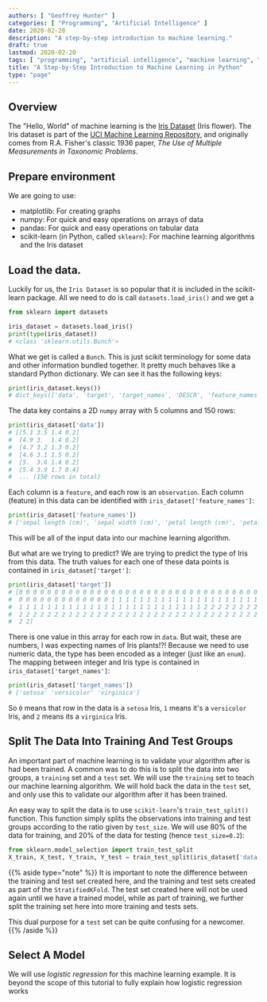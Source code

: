 ```yaml
---
authors: [ "Geoffrey Hunter" ]
categories: [ "Programming", "Artificial Intelligence" ]
date: 2020-02-20
description: "A step-by-step introduction to machine learning."
draft: true
lastmod: 2020-02-20
tags: [ "programming", "artificial intelligence", "machine learning", "tutorial", "Python" ]
title: "A Step-by-Step Introduction to Machine Learning in Python"
type: "page"
---
```


## Overview

The "Hello, World" of machine learning is the [Iris Dataset](http://archive.ics.uci.edu/ml/datasets/Iris) (Iris flower). The Iris dataset is part of the [UCI Machine Learning Repository](http://archive.ics.uci.edu/ml/index.php), and originally comes from R.A. Fisher's classic 1936 paper, _The Use of Multiple Measurements in Taxonomic Problems_.

## Prepare environment

We are going to use:

* matplotlib: For creating graphs
* numpy: For quick and easy operations on arrays of data
* pandas: For quick and easy operations on tabular data
* scikit-learn (in Python, called `sklearn`): For machine learning algorithms and the Iris dataset

## Load the data.

Luckily for us, the `Iris Dataset` is so popular that it is included in the scikit-learn package. All we need to do is call `datasets.load_iris()` and we get a 

```python
from sklearn import datasets

iris_dataset = datasets.load_iris()
print(type(iris_dataset))
# <class 'sklearn.utils.Bunch'>
```

What we get is called a `Bunch`. This is just scikit terminology for some data and other information bundled together. It pretty much behaves like a standard Python dictionary. We can see it has the following keys:

```python
print(iris_dataset.keys())
# dict_keys(['data', 'target', 'target_names', 'DESCR', 'feature_names'])
```

The data key contains a 2D `numpy` array with 5 columns and 150 rows:

```python
print(iris_dataset['data'])
# [[5.1 3.5 1.4 0.2]
#  [4.9 3.  1.4 0.2]
#  [4.7 3.2 1.3 0.2]
#  [4.6 3.1 1.5 0.2]
#  [5.  3.6 1.4 0.2]
#  [5.4 3.9 1.7 0.4]
#  ... (150 rows in total)
```

Each column is a `feature`, and each row is an `observation`. Each column (feature) in this data can be identified with `iris_dataset['feature_names']`:

```python
print(iris_dataset['feature_names'])
# ['sepal length (cm)', 'sepal width (cm)', 'petal length (cm)', 'petal width (cm)']
```

This will be all of the input data into our machine learning algorithm.

But what are we trying to predict? We are trying to predict the type of Iris from this data. The truth values for each one of these data points is contained in `iris_dataset['target']`:

```python
print(iris_dataset['target'])
# [0 0 0 0 0 0 0 0 0 0 0 0 0 0 0 0 0 0 0 0 0 0 0 0 0 0 0 0 0 0 0 0 0 0 0 0 0
#  0 0 0 0 0 0 0 0 0 0 0 0 0 1 1 1 1 1 1 1 1 1 1 1 1 1 1 1 1 1 1 1 1 1 1 1 1
#  1 1 1 1 1 1 1 1 1 1 1 1 1 1 1 1 1 1 1 1 1 1 1 1 1 1 2 2 2 2 2 2 2 2 2 2 2
#  2 2 2 2 2 2 2 2 2 2 2 2 2 2 2 2 2 2 2 2 2 2 2 2 2 2 2 2 2 2 2 2 2 2 2 2 2
#  2 2]
```

There is one value in this array for each row in `data`. But wait, these are numbers, I was expecting names of Iris plants!?! Because we need to use numeric data, the type has been encoded as a integer (just like an `enum`). The mapping between integer and Iris type is contained in `iris_dataset['target_names']`:

```python
print(iris_dataset['target_names'])
# ['setosa' 'versicolor' 'virginica']
```

So `0` means that row in the data is a `setosa` Iris, `1` means it's a `versicolor` Iris, and `2` means its a `virginica` Iris.

## Split The Data Into Training And Test Groups

An important part of machine learning is to validate your algorithm after is had been trained. A common was to do this is to split the data into two groups, a `training` set and a `test` set. We will use the `training` set to teach our machine learning algorithm. We will hold back the data in the `test` set, and only use this to validate our algorithm after it has been trained.

An easy way to split the data is to use `scikit-learn`'s `train_test_split()` function. This function simply splits the observations into training and test groups according to the ratio given by `test_size`. We will use 80% of the data for training, and 20% of the data for testing (hence `test_size=0.2`):

```python
from sklearn.model_selection import train_test_split
X_train, X_test, Y_train, Y_test = train_test_split(iris_dataset['data'], iris_dataset['target'], test_size=0.2)
```

{{% aside type="note" %}}
It is important to note the difference between the training and test set created here, and the training and test sets created as part of the `StratifiedKFold`. The test set created here will not be used again until we have a trained model, while as part of training, we further split the training set here into more training and tests sets.

This dual purpose for a `test` set can be quite confusing for a newcomer.
{{% /aside %}}


## Select A Model

We will use _logistic regression_ for this machine learning example. It is beyond the scope of this tutorial to fully explain how logistic regression works